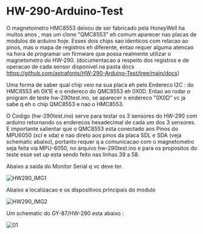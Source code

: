# HW-290-Arduino-Test

O magnetometro HMC8553 deixou de ser fabricado pela HoneyWell ha muitos anos , mas um clone "QMC8553"  eh comum aparecer nas placas de modulos de arduino hoje.
Esses dois chips sao identicos com relacao ao pinos, mas o mapa de registros eh diferente, entao requer alguma atencao na hora de programar um firmware que possa realmente utilizar o magnetometro do HW-290. (documentacao a respeito dos registros e de operacao de cada sensor disponivel na pasta docs  https://github.com/astrafonts/HW-290-Arduino-Test/tree/main/docs)

Uma forma de saber qual chip veio na sua placa eh pelo Endereco I2C :  do HMC8553 eh 0X1E e o endereco do QMC8553 eh 0X0D. Entao ao rodar o program de teste hw-290test.ino, se aparecer o endereco "0X0D" vc ja sabe q eh o chip QMC8553 e nao o HMC8553.

O Codigo (hw-290test.ino) serve para testar os 3 sensores do HW-290 com arduino retornando os enderecos hexadecimal de cada um dos 3 sensores.
E importante salientar que o QMC8553 esta conectado aos Pinos do MPU6050 (xcl e xda) e nao direto aos pinos da placa SDL e SDA (veja schematic abaixo), portanto requer q a comunicacao com o magnetometro seja feita via MPU-6050, no arquivo hw-290test.ino e para os propositos do teste esse set up  esta sendo feito nas linhas 39 a 58.

Abaixo a saida do Monitor Serial q vc deve ter.

![HW290_IMG1](https://user-images.githubusercontent.com/100097972/154868323-a436760e-c03e-4178-8887-708b25bb5c8b.JPG)


Abaixo a localizacao e os dispositivos principais do modulo

![HW290_IMG2](https://user-images.githubusercontent.com/100097972/154869127-06cf0ce4-8803-4cae-a18a-b4a71b3343b2.JPG)

Um schematic do GY-87/HW-290 esta abaixo :

![01](https://user-images.githubusercontent.com/100097972/154870822-f59a06d7-6a9e-4eaf-a94f-c436df253556.jpg)
